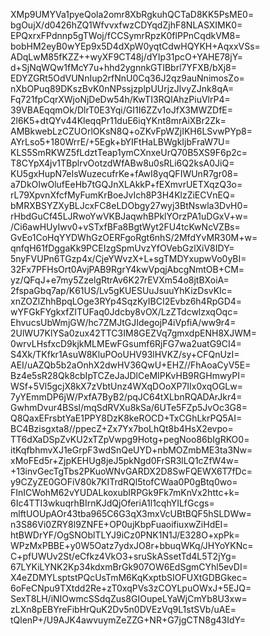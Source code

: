 XMp9UMYVa1pyeQola2omr8XbRgkuhQCTaD8KK5PsME0=
bgOujX/d0426hZQ1WfvvxfwzCDYqdZjhF8NLASXIMK0=
EPQxrxFPdnnp5gTWoj/fCCSymrRpzK0flPPnCqdkVM8=
bobHM2eyB0wYEp9x5D4dXpW0yqtCdwHQYKH+AqxxVSs=
ADqLwM85fKZZ++wyXF9CT48j/dYIp31pcO+YAHE78jY=
d+SjNqWQw1fMcY7u+hhd2ygnnkGTIBbrl7YFXB/bXj8=
EDYZGRt5OdVUNnIup2rfNnU0Cq36J2qz9auNnimosZo=
nXbOPuq89DKszBvK0nNPssjzplpUUrjzJlvyZJnk8qA=
Fq721fpCqrXWjoNjDeDw54h/KwTI3RQlAhzPiuVlrP4=
39VBAEqqmOk/DlrT0E3Yqi/GI1I6ZZv1oJfX3MWZDfE=
2l6K5+dtQYv44KleqqPr11duE6iqYKnt8mrAiXBr2Zk=
AMBkwebLzCZUOrlOKsN8Q+oZKvFpWZjIKH6LSvwPYp8=
AYrLso5+180WrrE/+5Egk+bYIFtHaLBWgkIjbFraW7U=
KLS5SmRKWZ5fLdztTeap1ymCXnxeUrQ70B5XS9F6p2c=
T8CYpX4jv1TBplrvOotzdWfABw8u0sRLi6Q2ksA0JiQ=
KU5gxHupN7eIsWuzecufrKe+fAwI8yqQFIWUnR7gr08=
a7DkOIwOlufEeHb7tGQJnXLAkkP+fEXmvrUETXqzQ3o=
rL79XpvnXfcfMyFumKrBoeJvIch8P3H4KlzZiECVnEQ=
bMRXBSYZXyBLJcxFC8eLDObgy27wyj3BtNswla3DvH0=
rHbdGuCf45LJRwoYwVKBJaqwhBPklYOrzPA1uDGxV+w=
/Ci6awHUyIwv0+vSTxfBFa8BgtWyt2FU4tcKwNcVZBs=
GvEo1CoHqYYDWhGzOERFgoRgt6nhS/2MfdYvMR30M+w=
qnfqH61fDggaKk9PCEIzgSpmUvzYfOVebGzlXiV8IDY=
5nyFVUPn6TGzp4x/CjeYWvzX+L+sgTMDYxupwVo0yBI=
32Fx7PFHsOrt0AvjPAB9RgrY4kwVpqjAbcgNmtOB+CM=
yz/QFqJ+e7my5ZzelgRtrAv6K27rEVXm54o8jtBXoiA=
2fspaGbq7ap/K61US/Lv5gKUESUuJsuuYhKizDsvKIc=
xnZOZlZhhBpqLOge3RYp4SqzKyIBCI2Evbz6h4RpGD4=
wYFGkFYgkxfZITUFaq0Jdcby8vOX/LzZTdcwlzxqOqc=
EhvucsUbWmjGW/hc7ZMJtGJIdegojP4iVpfiA/ww9r4=
2UlWU7KlYSa0zux42TTC3IM8GEZVq7gmxdpENH8XJWM=
0wrvLHsfxcD9kjkMLMEwFGsumf6RjFG7wa2uatG9CI4=
S4Xk/TKfkr1AsuW8KluPOoUHV93lHVKZ/sy+CFQnUzI=
AEI/uAZQb5b2aOnhX2dwHV36QwU+EHZ//FhAoaCyV5E=
Bz4e5sR28Qk8cbIpTCZeJaJDlCeMIPKvHB9RGHmwyPI=
WSf+5Vl5gcjX8kX7zVbtUnz4WXqDOoXP7IIx0xqOGLw=
7yYEmmDP6jW/PxfA7ByB2/pqJC64tXLbnRQADArJkr4=
GwhmDvur4BSsl/mqSdRVXu8kSa/6UTe5FZp5JvOc3G8=
Q8QaxEFrsbtYaE1PPY8DzK8keROCD+TxCGhLkrPQ5AI=
BC4Bzisgxta8//ppecZ+Zx7Yx7boLhQt8b4HsX2evpo=
TT6dXaDSpZvKU2xTZpVwpg9Hotg+pegNoo86bIgRKO0=
itKqfbhmvXJ1eGrpF3wdSnQeUYD+nbMOZmbME3ta3Nw=
xMoFEd5r+ZjpKEHUg8jeJ5pkNgd0FrSR3lLQ1cZfW4w=
+13invGecTgTbs2PKuoWNvGARDX2D8SwFQEWX6T7fDc=
y9CZyZE0GOFiV80k7KITrdRQl5tofCWaa0P0gBtq0wo=
FInICWohM62vYUDALkoxubIRPGk9Fk7mKnVx2httc+k=
6Ic4TTI3wkuqrhBIrnKJdQjOferiA1l1cqhYILfGcgs=
mlftUOUpAOr43tba965C6G3qX3mxVcUBtBQF5hSLDWw=
n3S86Vi0ZRY8l9ZNFE+OP0ujKbpFuaoifiuxwZiHdEI=
htBWDrYF/OgSNOblTLYJ9iCz0PNK1N1J/E328O+xpPk=
WPzMxPBBE+y0W5Oatz7ydxJO8r+bbuqWKq/JHYoYKNc=
C+pfUWUv2St/eCfkz4VkO3+sruSkASsetTd4L5T2jYg=
67LYKiLYNK2Kp34kdxmBrGk907OW6EdSgmCYhl5evDI=
X4eZDMYLsptstPQcUsTmM6KqKxptbSIOFUXtGDBGkec=
6oFeCNpu9TXtdd2Re+zT0xqPVs3zCOYLpuOWxJ+5EJQ=
SexT8LH/iNIOwmcSSdqZus8GIOupeLYaWjCmYb8U3xw=
zLXn8pEBYreFibHrQuK2Dv5n0DVEzVq9L1stSVb/uAE=
tQlenP+/U9AJK4awvuymZeZZG+NR+G7jgCTN8g43IdY=
